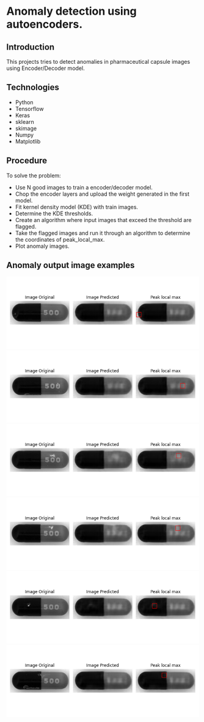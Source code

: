 # Anomaly detection using autoencoders.
## Introduction
This projects tries to detect anomalies in pharmaceutical capsule images using Encoder/Decoder model.
## Technologies
<ul>
  <li>Python</li>
  <li>Tensorflow</li>
  <li>Keras</li>
  <li>sklearn</li>
  <li>skimage</li>
  <li>Numpy</li>
  <li>Matplotlib</li>
</ul>

## Procedure
To solve the problem:
<ul>
  <li>Use N good images to train a encoder/decoder model.</li>
  <li>Chop the encoder layers and upload the weight generated in the first model.</li>
  <li>Fit kernel density model (KDE) with train images.</li>
  <li>Determine the KDE thresholds.</li>
  <li>Create an algorithm where input images that exceed the threshold are flagged.</li>
  <li>Take the flagged images and run it through an algorithm to determine the coordinates of peak_local_max.</li>
  <li>Plot anomaly images.</li>
</ul>

## Anomaly output image examples
![Alt text](predicted_images/02.png "Optional title")
![Alt text](predicted_images/14.png "Optional title")
![Alt text](predicted_images/15.png "Optional title")
![Alt text](predicted_images/08.png "Optional title")
![Alt text](predicted_images/09.png "Optional title")
![Alt text](predicted_images/11.png "Optional title")


